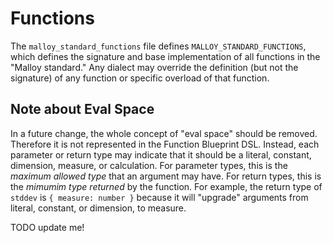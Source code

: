 # Functions

The `malloy_standard_functions` file defines `MALLOY_STANDARD_FUNCTIONS`, which defines the signature and base implementation of all functions in the "Malloy standard." Any dialect may override the definition (but not the signature) of any function or specific overload of that function.

## Note about Eval Space

In a future change, the whole concept of "eval space" should be removed. Therefore it is not represented in the Function Blueprint DSL. Instead, each parameter or return type may indicate that it should be a literal, constant, dimension, measure, or calculation. For parameter types, this is the _maximum allowed type_ that an argument may have. For return types, this is the _mimumim type returned_ by the function. For example, the return type of `stddev` is `{ measure: number }` because it will "upgrade" arguments from literal, constant, or dimension, to measure.

TODO update me!
